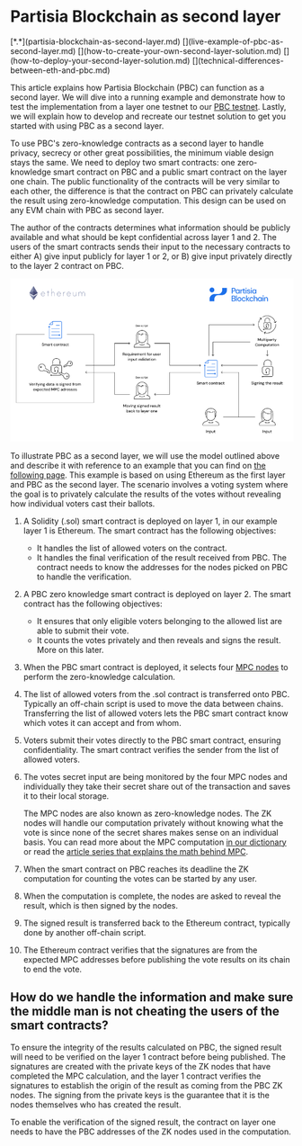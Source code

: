 # Partisia Blockchain as second layer

<div class="dot-navigation" markdown>
   [*.*](partisia-blockchain-as-second-layer.md)
   [](live-example-of-pbc-as-second-layer.md)
   [](how-to-create-your-own-second-layer-solution.md)
   [](how-to-deploy-your-second-layer-solution.md)
   [](technical-differences-between-eth-and-pbc.md)
</div>

This article explains how Partisia Blockchain (PBC) can function as a second layer. We will dive into a running example and demonstrate how to test the implementation from a layer one testnet to our [PBC testnet](../access-and-use-the-testnet.md). Lastly, we will explain how to develop and recreate our testnet solution to get you started with using PBC as a second layer.

To use PBC's zero-knowledge contracts as a second layer to handle privacy, secrecy or other great possibilities, the minimum viable design stays the same.
We need to deploy two smart contracts: one zero-knowledge smart contract on PBC and a public smart contract on the layer one chain. The public functionality of the contracts will be very similar to each other, the difference is that the contract on PBC can privately calculate the result using zero-knowledge computation. This design can be used on any EVM chain with PBC as second layer.

The author of the contracts determines what information should be publicly available and what should be kept confidential across layer 1 and 2. The users of the smart contracts sends their input to the necessary contracts to either A) give input publicly for layer 1 or 2, or B) give input privately directly to the layer 2 contract on PBC.

![Diagram PBC as a second layer](../img/partisia-blockchain-as-second-layer-00.png)

To illustrate PBC as a second layer, we will use the model outlined above and describe it with reference to an example that you can find on [the following page](live-example-of-pbc-as-second-layer.md). This example is based on using Ethereum as the first layer and PBC as the second layer. The scenario involves a voting system where the goal is to privately calculate the results of the votes without revealing how individual voters cast their ballots.

1. A Solidity (.sol) smart contract is deployed on layer 1, in our example layer 1 is Ethereum. The smart contract has the following objectives:
   - It handles the list of allowed voters on the contract.
   - It handles the final verification of the result received from PBC. The contract needs to know the addresses for the nodes picked on PBC to handle the verification.
2. A PBC zero knowledge smart contract is deployed on layer 2. The smart contract has the following objectives:
   - It ensures that only eligible voters belonging to the allowed list are able to submit their vote.
   - It counts the votes privately and then reveals and signs the result. More on this later.
3. When the PBC smart contract is deployed, it selects four [MPC nodes](../../pbc-fundamentals/dictionary.md#mpc) to perform the zero-knowledge calculation.
4. The list of allowed voters from the .sol contract is transferred onto PBC. Typically an off-chain script is used to move the data between chains. Transferring the list of allowed voters lets the PBC smart contract know which votes it can accept and from whom.
5. Voters submit their votes directly to the PBC smart contract, ensuring confidentiality. The smart contract verifies the sender from the list of allowed voters.
6. The votes secret input are being monitored by the four MPC nodes and individually they take their secret share out of the transaction and saves it to their local storage.

   The MPC nodes are also known as zero-knowledge nodes. The ZK nodes will handle our computation privately without knowing what the vote is since none of the secret shares makes sense on an individual basis. You can read more about the MPC computation [in our dictionary](../../pbc-fundamentals/dictionary.md#mpc) or read the [article series that explains the math behind MPC](https://medium.com/partisia-blockchain/mpc-techniques-series-part-1-secret-sharing-d8f98324674a).

7. When the smart contract on PBC reaches its deadline the ZK computation for counting the votes can be started by any user.
8. When the computation is complete, the nodes are asked to reveal the result, which is then signed by the nodes.
9. The signed result is transferred back to the Ethereum contract, typically done by another off-chain script.
10. The Ethereum contract verifies that the signatures are from the expected MPC addresses before publishing the vote results on its chain to end the vote.

## How do we handle the information and make sure the middle man is not cheating the users of the smart contracts?

To ensure the integrity of the results calculated on PBC, the signed result will need to be verified on the layer 1 contract before being published. The signatures are created with the private keys of the ZK nodes that have completed the MPC calculation, and the layer 1 contract verifies the signatures to establish the origin of the result as coming from the PBC ZK nodes. The signing from the private keys is the guarantee that it is the nodes themselves who has created the result.

To enable the verification of the signed result, the contract on layer one needs to have the PBC addresses of the ZK nodes used in the computation.
